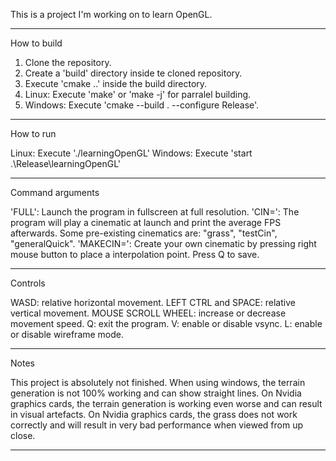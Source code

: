 This is a project I'm working on to learn OpenGL.

------------------------------------------------

How to build

1. Clone the repository.
2. Create a 'build' directory inside te cloned repository.
3. Execute 'cmake ..' inside the build directory.
4. Linux: Execute 'make' or 'make -j' for parralel building.
4. Windows: Execute 'cmake --build . --configure Release'.

-------------------------------------------------

How to run

Linux: Execute './learningOpenGL'
Windows: Execute 'start .\Release\learningOpenGL'

-------------------------------------------------

Command arguments

'FULL': Launch the program in fullscreen at full resolution.
'CIN=': The program will play a cinematic at launch and print the average FPS afterwards. Some pre-existing cinematics are: "grass", "testCin", "generalQuick".
'MAKECIN=': Create your own cinematic by pressing right mouse button to place a interpolation point. Press Q to save.

-------------------------------------------------

Controls

WASD: relative horizontal movement.
LEFT CTRL and SPACE: relative vertical movement.
MOUSE SCROLL WHEEL: increase or decrease movement speed.
Q: exit the program.
V: enable or disable vsync.
L: enable or disable wireframe mode.

-------------------------------------------------

Notes

This project is absolutely not finished.
When using windows, the terrain generation is not 100% working and can show straight lines.
On Nvidia graphics cards, the terrain generation is working even worse and can result in visual artefacts.
On Nvidia graphics cards, the grass does not work correctly and will result in very bad performance when viewed from up close.

-------------------------------------------------
